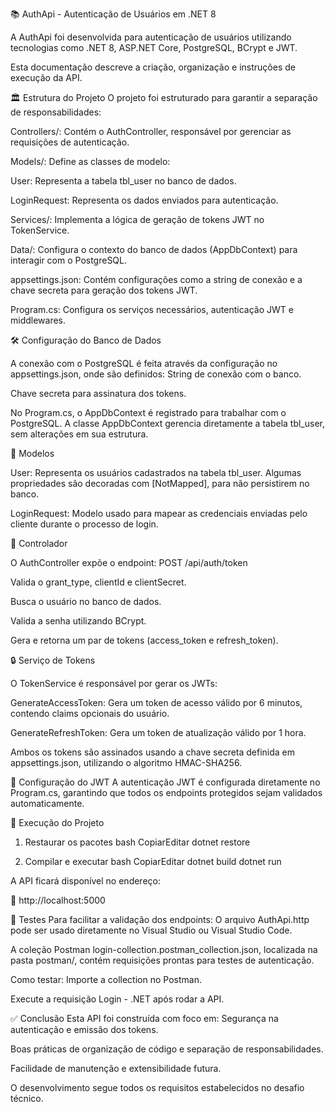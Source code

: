﻿📚 AuthApi - Autenticação de Usuários em .NET 8

A AuthApi foi desenvolvida para autenticação de usuários utilizando tecnologias como .NET 8, ASP.NET Core, PostgreSQL, BCrypt e JWT.

Esta documentação descreve a criação, organização e instruções de execução da API.

🏛️ Estrutura do Projeto
O projeto foi estruturado para garantir a separação de responsabilidades:

Controllers/: Contém o AuthController, responsável por gerenciar as requisições de autenticação.


Models/: Define as classes de modelo:


User: Representa a tabela tbl_user no banco de dados.


LoginRequest: Representa os dados enviados para autenticação.


Services/: Implementa a lógica de geração de tokens JWT no TokenService.


Data/: Configura o contexto do banco de dados (AppDbContext) para interagir com o PostgreSQL.


appsettings.json: Contém configurações como a string de conexão e a chave secreta para geração dos tokens JWT.


Program.cs: Configura os serviços necessários, autenticação JWT e middlewares.



🛠️ Configuração do Banco de Dados

A conexão com o PostgreSQL é feita através da configuração no appsettings.json, onde são definidos:
String de conexão com o banco.


Chave secreta para assinatura dos tokens.


No Program.cs, o AppDbContext é registrado para trabalhar com o PostgreSQL.
A classe AppDbContext gerencia diretamente a tabela tbl_user, sem alterações em sua estrutura.

🧩 Modelos

User: Representa os usuários cadastrados na tabela tbl_user. Algumas propriedades são decoradas com [NotMapped], para não persistirem no banco.


LoginRequest: Modelo usado para mapear as credenciais enviadas pelo cliente durante o processo de login.


🎯 Controlador

O AuthController expõe o endpoint:
POST /api/auth/token


Valida o grant_type, clientId e clientSecret.


Busca o usuário no banco de dados.


Valida a senha utilizando BCrypt.


Gera e retorna um par de tokens (access_token e refresh_token).



🔒 Serviço de Tokens

O TokenService é responsável por gerar os JWTs:

GenerateAccessToken: Gera um token de acesso válido por 6 minutos, contendo claims opcionais do usuário.

GenerateRefreshToken: Gera um token de atualização válido por 1 hora.


Ambos os tokens são assinados usando a chave secreta definida em appsettings.json, utilizando o algoritmo HMAC-SHA256.

🔑 Configuração do JWT
A autenticação JWT é configurada diretamente no Program.cs, garantindo que todos os endpoints protegidos sejam validados automaticamente.

🚀 Execução do Projeto

1. Restaurar os pacotes
bash
CopiarEditar
dotnet restore

2. Compilar e executar
bash
CopiarEditar
dotnet build
dotnet run

A API ficará disponível no endereço:

 📍 http://localhost:5000

🧪 Testes
Para facilitar a validação dos endpoints:
O arquivo AuthApi.http pode ser usado diretamente no Visual Studio ou Visual Studio Code.


A coleção Postman login-collection.postman_collection.json, localizada na pasta postman/, contém requisições prontas para testes de autenticação.


Como testar:
Importe a collection no Postman.


Execute a requisição Login - .NET após rodar a API.



✅ Conclusão
Esta API foi construída com foco em:
Segurança na autenticação e emissão dos tokens.


Boas práticas de organização de código e separação de responsabilidades.


Facilidade de manutenção e extensibilidade futura.


O desenvolvimento segue todos os requisitos estabelecidos no desafio técnico.
